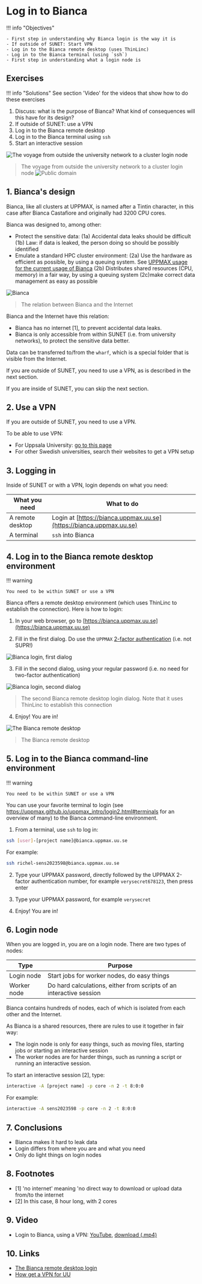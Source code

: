 # Log in to Bianca

!!! info "Objectives" 

    - First step in understanding why Bianca login is the way it is
    - If outside of SUNET: Start VPN
    - Log in to the Bianca remote desktop (uses ThinLinc)
    - Log in to the Bianca terminal (using `ssh`)
    - First step in understanding what a login node is 

## Exercises

!!! info "Solutions" 
    See section 'Video' for the videos that show how to do these exercises

 1. Discuss: what is the purpose of Bianca? What kind of consequences will this have for its design?
 2. If outside of SUNET: use a VPN
 3. Log in to the Bianca remote desktop
 4. Log in to the Bianca terminal using `ssh`
 5. Start an interactive session

![The voyage from outside the university network to a cluster login node](./img/971_the_voyage_from_outside_the_university_network_to_a_cluster_login_node.png)

> The voyage from outside the university network to a cluster login node ![Public domain](./img/public_domain_88x31.png)

## 1. Bianca's design

Bianca, like all clusters at UPPMAX, is named after a Tintin character,
in this case after Bianca Castafiore
and originally had 3200 CPU cores.

Bianca was designed to, among other:

 * Protect the sensitive data: 
   (1a) Accidental data leaks should be difficult
   (1b) Law: if data is leaked, the person doing so should be possibly identified
 * Emulate a standard HPC cluster environment:
   (2a) Use the hardware as efficient as possible, 
   by using a queuing system.
   See [UPPMAX usage for the current usage of Bianca](https://status.uppmax.uu.se/usage/)
   (2b) Distributes shared resources (CPU, memory) in a fair way,
   by using a queuing system
   (2c)make correct data management as easy as possible

![Bianca](./img/biancaorganisation-01.png)

> The relation between Bianca and the Internet

Bianca and the Internet have this relation:

 * Bianca has no internet [1], to prevent accidental data leaks. 
 * Bianca is only accessible from within SUNET (i.e. from university networks),
   to protect the sensitive data better.

Data can be transferred to/from the `wharf`, 
which is a special folder that is visible from the Internet.

If you are outside of SUNET, you need to use a VPN,
as is described in the next section.

If you are inside of SUNET, 
you can skip the next section.

## 2. Use a VPN

If you are outside of SUNET, you need to use a VPN.

To be able to use VPN:

 * For Uppsala University: [go to this page](https://mp.uu.se/en/web/info/stod/it-telefoni/anvandarguider/network/vpn-service)
 * For other Swedish universities, search their websites to get a VPN setup

## 3. Logging in

Inside of SUNET or with a VPN, 
login depends on what you need:

What you need   |What to do
----------------|------------------------------
A remote desktop|Login at [https://bianca.uppmax.uu.se](https://bianca.uppmax.uu.se)
A terminal      |`ssh` into Bianca

## 4. Log in to the Bianca remote desktop environment

!!! warning

    You need to be within SUNET or use a VPN

Bianca offers a remote desktop environment (which uses ThinLinc to establish
the connection). Here is how to login:

 1. In your web browser, go to [https://bianca.uppmax.uu.se](https://bianca.uppmax.uu.se)

 2. Fill in the first dialog. Do use the `UPPMAX` [2-factor authentication](https://www.uppmax.uu.se/support/user-guides/setting-up-two-factor-authentication/) (i.e. not SUPR!)

![Bianca login, first dialog](./img/bianca_gui_login_1st.png)

 3. Fill in the second dialog, using your regular password (i.e. no need for two-factor authentication)

![Bianca login, second dialog](./img/bianca_gui_login_2nd.png)

> The second Bianca remote desktop login dialog. 
> Note that it uses ThinLinc to establish this connection

 4. Enjoy! You are in!

![The Bianca remote desktop](./img/bianca_remote_desktop.png)

> The Bianca remote desktop

## 5. Log in to the Bianca command-line environment

!!! warning

    You need to be within SUNET or use a VPN

You can use your favorite terminal to login (see <https://uppmax.github.io/uppmax_intro/login2.html#terminals> for an overview of many)
to the Bianca command-line environment.

  1. From a terminal, use `ssh` to log in:

```bash
ssh [user]-[project name]@bianca.uppmax.uu.se
```

For example:

```bash
ssh richel-sens2023598@bianca.uppmax.uu.se
```

 2. Type your UPPMAX password, 
    directly followed by the UPPMAX 2-factor authentication number,
    for example `verysecret678123`, then press enter

 3. Type your UPPMAX password,
    for example `verysecret`

 4. Enjoy! You are in!

## 6. Login node

When you are logged in, you are on a login node.
There are two types of nodes:

Type        |Purpose
------------|--------------------------
Login node  |Start jobs for worker nodes, do easy things
Worker node |Do hard calculations, either from scripts of an interactive session

Bianca contains hundreds of nodes, each of which is isolated from each other and the Internet.

As Bianca is a shared resources, there are rules to use it together in fair way:

 * The login node is only for easy things, such as moving files,
   starting jobs or starting an interactive session
 * The worker nodes are for harder things, such as
   running a script or running an interactive session.

To start an interactive session [2], type:


```bash
interactive -A [project name] -p core -n 2 -t 8:0:0
```

For example:

```bash
interactive -A sens2023598 -p core -n 2 -t 8:0:0
```

## 7. Conclusions

 * Bianca makes it hard to leak data
 * Login differs from where you are and what you need
 * Only do light things on login nodes

## 8. Footnotes

 * [1] 'no internet' meaning 'no direct way to download or upload data from/to
   the internet
 * [2] In this case, 8 hour long, with 2 cores

## 9. Video

 * Login to Bianca, using a VPN: [YouTube](https://youtu.be/Ni9nyCf7me8), [download (.mp4)](https://richelbilderbeek.nl/login_bianca_vpn.mp4)

## 10. Links

 * [The Bianca remote desktop login](https://bianca.uppmax.uu.se)
 * [How get a VPN for UU](https://mp.uu.se/en/web/info/stod/it-telefoni/anvandarguider/network/vpn-service)
